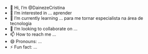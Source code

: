 - 👋 Hi, I’m @DainezeCristina
- 👀 I’m interested in ... aprender
- 🌱 I’m currently learning ... para me tornar especialista na área de tecnologia
- 💞️ I’m looking to collaborate on ... 
- 📫 How to reach me ...
- 😄 Pronouns: ...
- ⚡ Fun fact: ...

<!---
DainezeCristina/DainezeCristina is a ✨ special ✨ repository because its `README.md` (this file) appears on your GitHub profile.
You can click the Preview link to take a look at your changes.
--->
